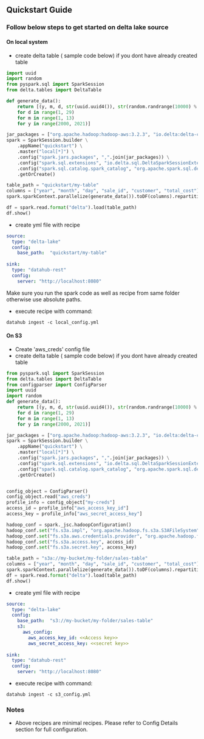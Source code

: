 ## Quickstart Guide

### Follow below steps to get started on delta lake source

#### On local system
- create delta table ( sample code below) if you dont have already created table
```python 
import uuid
import random
from pyspark.sql import SparkSession
from delta.tables import DeltaTable

def generate_data():
    return [(y, m, d, str(uuid.uuid4()), str(random.randrange(10000) % 26 + 65) * 3, random.random()*10000)
    for d in range(1, 29)
    for m in range(1, 13)
    for y in range(2000, 2021)]

jar_packages = ["org.apache.hadoop:hadoop-aws:3.2.3", "io.delta:delta-core_2.12:1.2.1"]
spark = SparkSession.builder \
    .appName("quickstart") \
    .master("local[*]") \
    .config("spark.jars.packages", ",".join(jar_packages)) \
    .config("spark.sql.extensions", "io.delta.sql.DeltaSparkSessionExtension") \
    .config("spark.sql.catalog.spark_catalog", "org.apache.spark.sql.delta.catalog.DeltaCatalog") \
    .getOrCreate()

table_path = "quickstart/my-table"
columns = ["year", "month", "day", "sale_id", "customer", "total_cost"]
spark.sparkContext.parallelize(generate_data()).toDF(columns).repartition(1).write.format("delta").save(table_path)

df = spark.read.format("delta").load(table_path)
df.show()

```

- create yml file with recipe

```recipe.yml
source:
  type: "delta-lake"
  config:
    base_path:  "quickstart/my-table"
    
sink:
  type: "datahub-rest"
  config:
    server: "http://localhost:8080"
```
Make sure you run the spark code as well as recipe from same folder otherwise use absolute paths.

- execute recipe with command:
```commandline
datahub ingest -c local_config.yml
```


#### On S3

- Create 'aws_creds' config file 
- create delta table ( sample code below) if you dont have already created table
```python
from pyspark.sql import SparkSession
from delta.tables import DeltaTable
from configparser import ConfigParser
import uuid
import random
def generate_data():
    return [(y, m, d, str(uuid.uuid4()), str(random.randrange(10000) % 26 + 65) * 3, random.random()*10000)
    for d in range(1, 29)
    for m in range(1, 13)
    for y in range(2000, 2021)]

jar_packages = ["org.apache.hadoop:hadoop-aws:3.2.3", "io.delta:delta-core_2.12:1.2.1"]
spark = SparkSession.builder \
    .appName("quickstart") \
    .master("local[*]") \
    .config("spark.jars.packages", ",".join(jar_packages)) \
    .config("spark.sql.extensions", "io.delta.sql.DeltaSparkSessionExtension") \
    .config("spark.sql.catalog.spark_catalog", "org.apache.spark.sql.delta.catalog.DeltaCatalog") \
    .getOrCreate()


config_object = ConfigParser()
config_object.read("aws_creds")
profile_info = config_object["my-creds"]
access_id = profile_info["aws_access_key_id"]
access_key = profile_info["aws_secret_access_key"]

hadoop_conf = spark._jsc.hadoopConfiguration()
hadoop_conf.set("fs.s3a.impl", "org.apache.hadoop.fs.s3a.S3AFileSystem")
hadoop_conf.set("fs.s3a.aws.credentials.provider", "org.apache.hadoop.fs.s3a.SimpleAWSCredentialsProvider")
hadoop_conf.set("fs.s3a.access.key", access_id)
hadoop_conf.set("fs.s3a.secret.key", access_key)

table_path = "s3a://my-bucket/my-folder/sales-table"
columns = ["year", "month", "day", "sale_id", "customer", "total_cost"]
spark.sparkContext.parallelize(generate_data()).toDF(columns).repartition(1).write.format("delta").save(table_path)
df = spark.read.format("delta").load(table_path)
df.show()

```
- create yml file with recipe

```yml
source:
  type: "delta-lake"
  config:
    base_path:  "s3://my-bucket/my-folder/sales-table"
    s3:
      aws_config:
        aws_access_key_id: <<Access key>>
        aws_secret_access_key: <<secret key>>
    
sink:
  type: "datahub-rest"
  config:
    server: "http://localhost:8080"
```
- execute recipe with command:
```commandline
datahub ingest -c s3_config.yml
```

### Notes

- Above recipes are minimal recipes. Please refer to Config Details section for full configuration.
